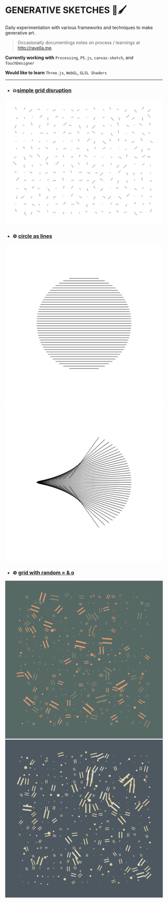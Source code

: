 # GENERATIVE SKETCHES 🎨🖌

Daily experimentation with various frameworks and techniques to make generative art.

> Occasionally documentings notes on process / learnings at http://ravella.me.

**Currently working with** `Processing`, `P5.js`, `canvas-sketch`, and `TouchDesigner` <br />

**Would like to learn** `Three.js`, `WebGL`, `GLSL Shaders`

------------------------------------------------------------------------------------------

* ### 💥[simple grid disruption](./processing/Grid_Basic/Grid_Basic.pde) 

<img src="./processing/Grid_Basic/grid_basic.svg">

* ### ⊜ [circle as lines](./p5-js/circle_as_lines/p5/sketch.js)

<img src="./p5-js/circle_as_lines/p5/circleAsLines01.png">
<img src="./p5-js/circle_as_lines/p5/circleAsLines02.png">

* ### ⊜ [grid with random = & o](./canvas-sketch/GridEquals.js)

<img src="./canvas-sketch/rendered/GridEquals01.png">
<img src="./canvas-sketch/rendered/GridEquals02.png">
